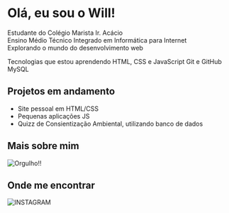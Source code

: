 #  Olá, eu sou o Will!
 
 Estudante do Colégio Marista Ir. Acácio  
 Ensino Médio Técnico Integrado em Informática para Internet  
 Explorando o mundo do desenvolvimento web  


 Tecnologias que estou aprendendo
 HTML, CSS e JavaScript
 Git e GitHub
 MySQL

##  Projetos em andamento
- Site pessoal em HTML/CSS
- Pequenas aplicações JS
- Quizz de Consientização Ambiental, utilizando banco de dados


## Mais sobre mim

![Orgulho!!]([https://www.google.com/url?sa=i&url=https%3A%2F%2Ftenor.com%2Fit%2Fview%2Flgbt-flag-transparent-rainbow-hd-gif-9568147797125489212&psig=AOvVaw1kVU6L3sNaFYucDzRgLKuz&ust=1755872295997000&source=images&cd=vfe&opi=89978449&ved=0CBQQjRxqFwoTCIigsJWMnI8DFQAAAAAdAAAAABAL](https://media.tenor.com/hMjjui4Z4jwAAAAj/lgbt-flag.gif))

##  Onde me encontrar
![INSTAGRAM](https://www.instagram.com/allmeidaz._?igsh=MTB1azB1OXozZnVydQ==)

